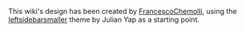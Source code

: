 This wiki's design has been created by
[FrancescoChemolli](/FrancescoChemolli),
using the
[leftsidebarsmaller](http://www.moinmo.in/ThemeMarket/leftsidebarsmaller)
theme by Julian Yap as a starting point.
